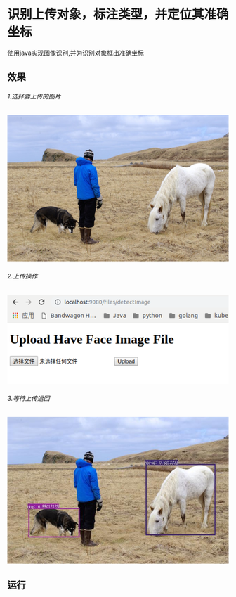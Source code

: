 # 识别上传对象，标注类型，并定位其准确坐标
使用java实现图像识别,并为识别对象框出准确坐标

## 效果
###### 1.选择要上传的图片
![...](https://raw.githubusercontent.com/tomoncle/img/master/face-detection-induction-course/person.jpg)

###### 2.上传操作
![...](https://raw.githubusercontent.com/tomoncle/img/master/face-detection-induction-course/1.png)

###### 3.等待上传返回
![...](https://raw.githubusercontent.com/tomoncle/img/master/face-detection-induction-course/view.png)

## 运行
